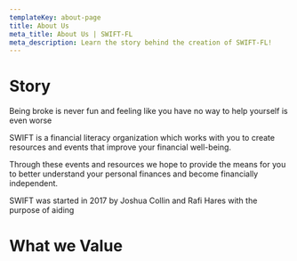 ```yaml
---
templateKey: about-page
title: About Us
meta_title: About Us | SWIFT-FL
meta_description: Learn the story behind the creation of SWIFT-FL!
---
```

# **Story**

Being broke is never fun and feeling like you have no way to help yourself is even worse





 SWIFT is a financial literacy organization which works with you to create resources and events that improve your financial well-being.

Through these events and resources we hope to provide the means for you to better understand your personal finances and become financially independent.

SWIFT was started in 2017 by Joshua Collin and Rafi Hares with the purpose of aiding 

# **What we Value**
